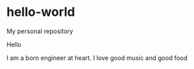 # hello-world
My personal repository

Hello

I am a born engineer at heart. I love good music and good food
